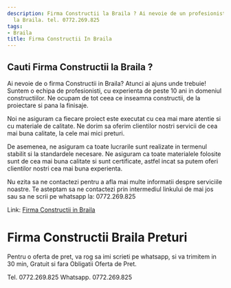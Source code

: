 ```yaml
---
description: Firma Constructii la Braila ? Ai nevoie de un profesionist in Firma Constructii
  la Braila. tel. 0772.269.825
tags:
- Braila
title: Firma Constructii In Braila
---
```



## Cauti Firma Constructii la Braila ?

Ai nevoie de o firma Constructii in Braila? Atunci ai ajuns unde trebuie! Suntem o echipa de profesionisti, cu experienta de peste 10 ani in domeniul constructiilor. Ne ocupam de tot ceea ce inseamna constructii, de la proiectare si pana la finisaje.

Noi ne asiguram ca fiecare proiect este executat cu cea mai mare atentie si cu materiale de calitate. Ne dorim sa oferim clientilor nostri servicii de cea mai buna calitate, la cele mai mici preturi. 

De asemenea, ne asiguram ca toate lucrarile sunt realizate in termenul stabilit si la standardele necesare. Ne asiguram ca toate materialele folosite sunt de cea mai buna calitate si sunt certificate, astfel incat sa putem oferi clientilor nostri cea mai buna experienta.

Nu ezita sa ne contactezi pentru a afla mai multe informatii despre serviciile noastre. Te asteptam sa ne contactezi prin intermediul linkului de mai jos sau sa ne scrii pe whatsapp la: 0772.269.825

Link: [Firma Constructii in Braila](https://www.firmaconstructiibraila.ro/)

# Firma Constructii Braila Preturi
Pentru o oferta de pret, va rog sa imi scrieti pe whatsapp, si va trimitem in 30 min, Gratuit si fara Obligatii Oferta de Pret.

Tel. 0772.269.825
Whatsapp. 0772.269.825
